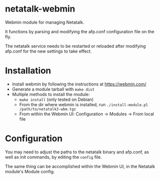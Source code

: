 # netatalk-webmin
Webmin module for managing Netatalk.

It functions by parsing and modifying the afp.conf configuration file on the fly.

The netatalk service needs to be restarted or reloaded after modifying afp.conf for the new settings to take effect.

# Installation
- Install webmin by following the instructions at https://webmin.com/
- Generate a module tarball with `make dist`
- Multiple methods to install the module:
  - `make install` (only tested on Debian)
  - From the dir where webmin is installed, run `./install-module.pl /path/to/netatalk3-wbm.tgz`
  - From within the Webmin UI: Configuration -> Modules -> From local file

# Configuration
You may need to adjust the paths to the netatalk binary and afp.conf, as well as init commands, by editing the `config` file.

The same thing can be accomplished within the Webmin UI, in the Netatalk module's Module config.
